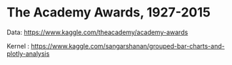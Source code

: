 # The Academy Awards, 1927-2015

Data: https://www.kaggle.com/theacademy/academy-awards

Kernel : https://www.kaggle.com/sangarshanan/grouped-bar-charts-and-plotly-analysis

